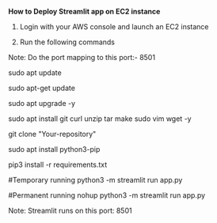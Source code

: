 **How to Deploy Streamlit app on EC2 instance**
1. Login with your AWS console and launch an EC2 instance
   
2. Run the following commands
   
Note: Do the port mapping to this port:- 8501

sudo apt update

sudo apt-get update

sudo apt upgrade -y

sudo apt install git curl unzip tar make sudo vim wget -y

git clone "Your-repository"

sudo apt install python3-pip

pip3 install -r requirements.txt

#Temporary running
python3 -m streamlit run app.py

#Permanent running
nohup python3 -m streamlit run app.py

Note: Streamlit runs on this port: 8501
